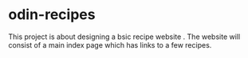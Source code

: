 # odin-recipes
This project is about designing a bsic recipe website .
The website will consist of a main index page which has links to a few recipes. 